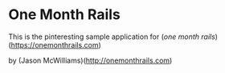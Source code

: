 # One Month Rails

This is the pinteresting sample application for 
(*one month rails*)(https://onemonthrails.com)

by (Jason McWilliams)(http://onemonthrails.com)